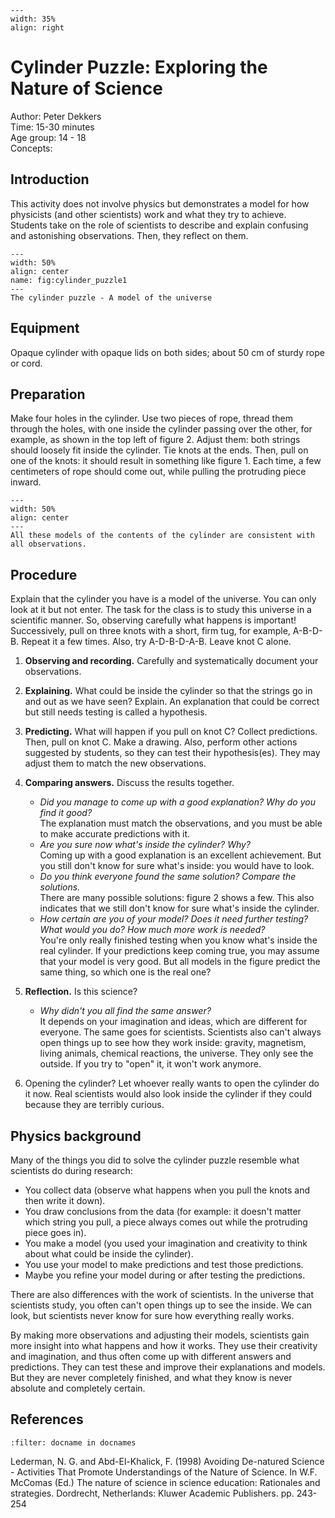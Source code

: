 

<div style="clear: both;">

```{figure} ../../figures/open.png
---
width: 35%
align: right
```

</div>

# Cylinder Puzzle: Exploring the Nature of Science

Author: Peter Dekkers     \
Time:	  15-30 minutes	\
Age group:	14 - 18\
Concepts:	

## Introduction
This activity does not involve physics but demonstrates a model for how physicists (and other scientists) work and what they try to achieve. Students take on the role of scientists to describe and explain confusing and astonishing observations. Then, they reflect on them.

```{figure} demo70_figure1.jpg
---
width: 50%
align: center
name: fig:cylinder_puzzle1
---
The cylinder puzzle - A model of the universe
```

## Equipment
Opaque cylinder with opaque lids on both sides; about 50 cm of sturdy rope or cord.

## Preparation
Make four holes in the cylinder. Use two pieces of rope, thread them through the holes, with one inside the cylinder passing over the other, for example, as shown in the top left of figure 2. Adjust them: both strings should loosely fit inside the cylinder. Tie knots at the ends. Then, pull on one of the knots: it should result in something like figure 1. Each time, a few centimeters of rope should come out, while pulling the protruding piece inward.
```{figure} demo70_figure2.png
---
width: 50%
align: center
---
All these models of the contents of the cylinder are consistent with all observations.
```


## Procedure
Explain that the cylinder you have is a model of the universe. You can only look at it but not enter. The task for the class is to study this universe in a scientific manner. So, observing carefully what happens is important!
Successively, pull on three knots with a short, firm tug, for example, A-B-D-B. Repeat it a few times. Also, try A-D-B-D-A-B. Leave knot C alone.

1. **Observing and recording.** Carefully and systematically document your observations.
2. **Explaining.** What could be inside the cylinder so that the strings go in and out as we have seen? Explain. An explanation that could be correct but still needs testing is called a hypothesis.
3. **Predicting.** What will happen if you pull on knot C? Collect predictions. Then, pull on knot C. Make a drawing. Also, perform other actions suggested by students, so they can test their hypothesis(es). They may adjust them to match the new observations.
4. **Comparing answers.** Discuss the results together.
    - *Did you manage to come up with a good explanation? Why do you find it good?*\
   The explanation must match the observations, and you must be able to make accurate predictions with it.
    - *Are you sure now what's inside the cylinder? Why?*\
    Coming up with a good explanation is an excellent achievement. But you still don't know for sure what's inside: you would have to look.
    - *Do you think everyone found the same solution? Compare the solutions.*\
    There are many possible solutions: figure 2 shows a few. This also indicates that we still don't know for sure what's inside the cylinder.
    - *How certain are you of your model? Does it need further testing? What would you do? How much more work is needed?*\
    You're only really finished testing when you know what's inside the real cylinder. If your predictions keep coming true, you may assume that your model is very good. But all models in the figure predict the same thing, so which one is the real one?
5. **Reflection.** Is this science? 
    - *Why didn't you all find the same answer?*\
    It depends on your imagination and ideas, which are different for everyone. The same goes for scientists. Scientists also can't always open things up to see how they work inside: gravity, magnetism, living animals, chemical reactions, the universe. They only see the outside. If you try to "open" it, it won't work anymore.

6. Opening the cylinder? Let whoever really wants to open the cylinder do it now. Real scientists would also look inside the cylinder if they could because they are terribly curious.

## Physics background
Many of the things you did to solve the cylinder puzzle resemble what scientists do during research:
- You collect data (observe what happens when you pull the knots and then write it down).
- You draw conclusions from the data (for example: it doesn't matter which string you pull, a piece always comes out while the protruding piece goes in).
- You make a model (you used your imagination and creativity to think about what could be inside the cylinder).
- You use your model to make predictions and test those predictions.
- Maybe you refine your model during or after testing the predictions.

There are also differences with the work of scientists. In the universe that scientists study, you often can't open things up to see the inside. We can look, but scientists never know for sure how everything really works.

By making more observations and adjusting their models, scientists gain more insight into what happens and how it works. They use their creativity and imagination, and thus often come up with different answers and predictions. They can test these and improve their explanations and models. But they are never completely finished, and what they know is never absolute and completely certain.

## References
```{bibliography}
:filter: docname in docnames
```
Lederman, N. G. and Abd-El-Khalick, F. (1998) Avoiding De-natured Science - Activities That Promote Understandings of the Nature of Science. In W.F. McComas (Ed.) The nature of science in science education: Rationales and strategies. Dordrecht, Netherlands: Kluwer Academic Publishers. pp. 243-254